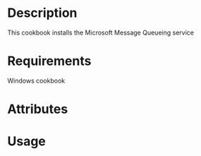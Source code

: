 Description
===========

This cookbook installs the Microsoft Message Queueing service

Requirements
============

Windows cookbook

Attributes
==========

Usage
=====

